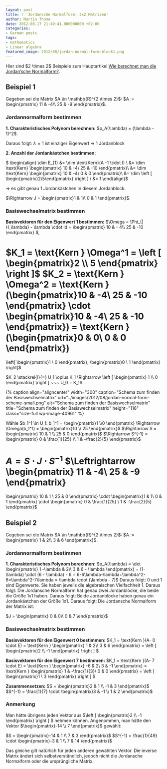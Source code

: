```yaml
---
layout: post
title: ! 'Jordansche Normalform: 2x2 Matrizen'
author: Martin Thoma
date: 2012-08-17 21:49:41.000000000 +02:00
categories:
- German posts
tags:
- mathematics
- Linear algebra
featured_image: 2012/08/jordan-normal-form-block1.png
---
```

<div class="info">Hier sind $2 \times 2$ Beispiele zum Hauptartikel <a href="http://martin-thoma.com/wie-berechnet-man-die-jordansche-normalform/" title="Wie berechnet man die Jordan&rsquo;sche Normalform?">Wie berechnet man die Jordan&rsquo;sche Normalform?</a>.</div>

<h2>Beispiel 1</h2>
Gegeben sei die Matrix $A \in \mathbb{R}^{2 \times 2}$:
$A := \begin{pmatrix}
11 & -4\\
25 & -9
\end{pmatrix}$.

<h3>Jordannormalform bestimmen</h3>
<strong>1. Charakteristisches Polynom berechnen:</strong>
$p_A(\lambda) = (\lambda - 1)^2$.

Daraus folgt: $\lambda = 1$ ist einziger Eigenwert
$\Rightarrow$ 1 Jordanblock

<strong>2. Anzahl der Jordank&auml;stchen bestimmen:</strong>

$
\begin{align}
\dim E_{1} &= \dim \text{Kern}(A -1 \cdot I) \\
&= \dim \text{Kern} \begin{pmatrix}
10 & -4\\
25 & -10
\end{pmatrix}\\
&= \dim \text{Kern} \begin{pmatrix}
10 & -4\\
0 & 0
\end{pmatrix}\\
&= \dim \left [ \begin{pmatrix}2\\5\end{pmatrix} \right ] \\
&= 1
\end{align}$

$\Rightarrow$ es gibt genau 1 Jordank&auml;stchen in diesem Jordanblock.

$\Rightarrow
J = 
\begin{pmatrix}1 & 1\\
0 & 1
\end{pmatrix}$.

<h3>Basiswechselmatrix bestimmen</h3>
<strong>Basisvektoren f&uuml;r den Eigenwert 1 bestimmen:</strong>
$\Omega = \Phi_{| H_\lambda} - \lambda \cdot id = 
\begin{pmatrix}
10 & - 4\\
25 & -10
\end{pmatrix}
$,

$K_1 = \text{Kern } \Omega^1 = \left [ \begin{pmatrix}2 \\ 5 \end{pmatrix} \right ]$
$K_2 = \text{Kern } \Omega^2 = \text{Kern } (\begin{pmatrix}10 & -4\\ 25 & -10 \end{pmatrix} \cdot \begin{pmatrix}10 & -4\\ 25 & -10 \end{pmatrix}) = \text{Kern } (\begin{pmatrix}0 & 0\\ 0 & 0 \end{pmatrix}) 
= 
\left[ 
\begin{pmatrix}1 \\ 0 \end{pmatrix}, 
\begin{pmatrix}0 \\ 1 \end{pmatrix}
\right]$

$K_2 \stackrel{!}{=} U_1 \oplus K_1 
\Rightarrow
\left [ 
\begin{pmatrix}
1 \\ 0
\end{pmatrix}
\right ] ~~~ U_0 = K_1$

{% caption align="aligncenter" width="300" caption="Schema zum finden der Basiswechselmatrix" url="../images/2012/08/jordan-normal-form-scheme-small.png" alt="Schema zum finden der Basiswechselmatrix" title="Schema zum finden der Basiswechselmatrix" height="116" class="size-full wp-image-40961" %}

W&auml;hle $b_1^1 \in U_1: b_1^1 = \begin{pmatrix}1 \\0 \end{pmatrix} \Rightarrow \Omega(b_1^1) = \begin{pmatrix}10 \\ 25 \end{pmatrix}$
$\Rightarrow S = 
\begin{pmatrix}
10 & 1 \\
25 & 0
\end{pmatrix}$
$\Rightarrow S^{-1} = 
\begin{pmatrix}
0 & \frac{1}{25} \\
1 & -\frac{2}{5}
\end{pmatrix}$

$A = S \cdot J \cdot S^{-1}$
$\Leftrightarrow 
\begin{pmatrix}
11 & -4\\
25 & -9
\end{pmatrix}
=
\begin{pmatrix}
10 & 1 \\
25 & 0
\end{pmatrix}
\cdot 
\begin{pmatrix}1 & 1\\
0 & 1
\end{pmatrix}
\cdot
\begin{pmatrix}
0 & \frac{1}{25} \\
1 & -\frac{2}{5}
\end{pmatrix}$

<h2>Beispiel 2</h2>
Gegeben sei die Matrix $A \in \mathbb{R}^{2 \times 2}$:
$A := \begin{pmatrix}
1 & 2\\
3 & 6
\end{pmatrix}$.

<h3>Jordannormalform bestimmen</h3>
<strong>1. Charakteristisches Polynom berechnen:</strong>
$p_A(\lambda) = \det \begin{pmatrix}
1 -\lambda & 2\\
3 & 6 - \lambda
\end{pmatrix} = (1- \lambda) \cdot (6 - \lambda) - 6 = 6-6\lambda-\lambda+\lambda^2-6=\lambda^2-7\lambda = \lambda \cdot (\lambda - 7)$
Daraus folgt: 0 und 1 sind Eigenwerte. Sie haben jeweils die algebraischen Vielfachheit 1.
Daraus folgt: Die Jordansche Normalform hat genau zwei Jordanbl&ouml;cke, die beide die Gr&ouml;&szlig;e 1x1 haben.
Daraus folgt: Beide Jordanbl&ouml;cke haben genau ein Jordank&auml;stchen der Gr&ouml;&szlig;e 1x1.
Daraus folgt: Die Jordansche Normalform der Matrix ist:

$J = \begin{pmatrix}
0 & 0\\
0 & 7
\end{pmatrix}$

<h3>Basiswechselmatrix bestimmen</h3>
<strong>Basisvektoren f&uuml;r den Eigenwert 0 bestimmen:</strong>
$K_1 = \text{Kern }(A- 0 \cdot E) = \text{Kern } \begin{pmatrix}
1 & 2\\
3 & 6
\end{pmatrix} = \left [ \begin{pmatrix}2 \\ -1 \end{pmatrix} \right ] $

<strong>Basisvektoren f&uuml;r den Eigenwert 7 bestimmen:</strong>
$K_1 = \text{Kern }(A- 7 \cdot E) = \text{Kern } \begin{pmatrix}
-6 & 2\\
3 & -1
\end{pmatrix} = \text{Kern } \begin{pmatrix}
1 & -\frac{1}{3}\\
0 & 0
\end{pmatrix} = \left [ \begin{pmatrix}1 \\ 3 \end{pmatrix} \right ] $

<strong>Zusammensetzen:</strong>
$S = \begin{pmatrix}2 & 1 \\ -1 & 3 \end{pmatrix}$
$S^{-1} = \frac{1}{7} \cdot \begin{pmatrix}3 & -1 \\ 1 & 2 \end{pmatrix}$

<h3>Anmerkung</h3>
Man h&auml;tte &uuml;brigens jeden Vektor aus $\left [ \begin{pmatrix}2 \\ -1 \end{pmatrix} \right ] $ nehmen k&ouml;nnen. Angenommen, man h&auml;tte den Vektor $\begin{pmatrix}-14 \\ 7 \end{pmatrix}$ gew&auml;hlt:

$S = \begin{pmatrix}-14 & 1 \\ 7 & 3 \end{pmatrix}$
$S^{-1} = \frac{1}{49} \cdot \begin{pmatrix}-3 & 1 \\ 7 & 14 \end{pmatrix}$

Das gleiche gilt nat&uuml;rlich f&uuml;r jeden anderen gew&auml;hlten Vektor. Die inverse Matrix &auml;ndert sich selbstverst&auml;ndlich, jedoch nicht die Jordansche Normalform oder die urspr&uuml;ngliche Matrix.
